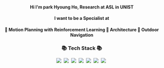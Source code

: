 <h4 align="center">Hi I'm park Hyoung Ho, Research at ASL in UNIST </h4>

<h4 align="center"> I want to be a Specialist at </h4>

<h4 align="center">🔭 Motion Planning with Reinforcement Learning   🌱 Architecture   👯 Outdoor Navigation</h4>

<h3 align="center">📚 Tech Stack 📚</h3>
<p align="center">
  <img src="https://img.shields.io/badge/Python-3766AB?style=flat-square&logo=Python&logoColor=white"/></a>&nbsp 
  <img src="https://img.shields.io/badge/C++-D24939?style=flat-square&logo=C++&logoColor=white"/></a>&nbsp
  <img src="https://img.shields.io/badge/C-D24939?style=flat-square&logo=C&logoColor=white"/></a>&nbsp
  <img src="https://img.shields.io/badge/Notion-D24939?style=flat-square&logo=Notion&logoColor=white"/></a>&nbsp
  <img src="https://img.shields.io/badge/Docker-2496ED?style=flat-square&logo=Docker&logoColor=white"/></a>&nbsp 
  <img src="https://img.shields.io/badge/ROS-D24939?style=flat-square&logo=ROS&logoColor=white"/></a>&nbsp 
  <img src="https://img.shields.io/badge/ROS2-D24939?style=flat-square&logo=ROS2&logoColor=white"/></a>&nbsp 
</p>

<!--
<h3 align="center">👩‍💻 My Github Stats 👩‍💻</h3>
<div align="center">

[![Anurag's GitHub stats](https://github-readme-stats.vercel.app/api?username=qwertyBBeers&hide_title=true&show_icons=true&include_all_commits=true&disable_animations=true&theme=vue)](https://github.com/qwertyBBeers/github-readme-stats)
</div>
-->



<!--
<div align="center">
<a href="s">
  <img src="https://github-readme-stats.vercel.app/api/top-langs/?username=qwertyBBeers&exclude_repo=dkssud8150.github.io&layout=compact&theme=tokyonight" />
</a>
<a href="s">
  <img src="https://github-readme-stats.vercel.app/api?username=qwertyBBeers&theme=tokyonight&show_icons=true" width="42%" />
</a>
</div>
-->
